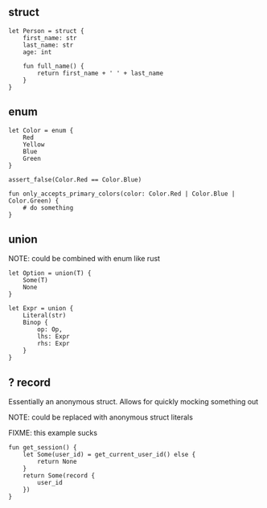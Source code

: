 ## struct

```
let Person = struct {
    first_name: str
    last_name: str
    age: int
    
    fun full_name() {
        return first_name + ' ' + last_name
    }
}
```

## enum

```
let Color = enum {
    Red
    Yellow
    Blue
    Green
}

assert_false(Color.Red == Color.Blue)

fun only_accepts_primary_colors(color: Color.Red | Color.Blue | Color.Green) {
    # do something
}
```

## union

NOTE: could be combined with enum like rust

```
let Option = union(T) {
    Some(T)
    None
}

let Expr = union {
    Literal(str)
    Binop {
        op: Op,
        lhs: Expr
        rhs: Expr
    }
}
```

## ? record

Essentially an anonymous struct. Allows for quickly mocking something out

NOTE: could be replaced with anonymous struct literals

FIXME: this example sucks

```
fun get_session() {
    let Some(user_id) = get_current_user_id() else {
        return None
    }
    return Some(record {
        user_id
    })
}
```

